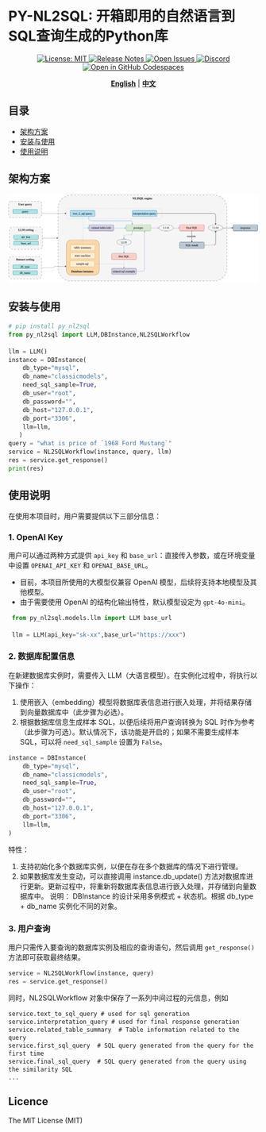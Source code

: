 # PY-NL2SQL: 开箱即用的自然语言到SQL查询生成的Python库


<div align="center">
  <p>
    <a href="https://opensource.org/licenses/MIT">
      <img alt="License: MIT" src="https://img.shields.io/badge/License-MIT-yellow.svg" />
    </a>
     <a href="https://github.com/pillarliang/py-nl2sql/releases">
      <img alt="Release Notes" src="https://img.shields.io/github/release/pillarliang/py-nl2sql" />
    </a>
    <a href="https://github.com/eosphoros-ai/DB-GPT/issues">
      <img alt="Open Issues" src="https://img.shields.io/github/issues-raw/pillarliang/py-nl2sql" />
    </a>
    <a href="https://discord.gg/7uQnPuveTY">
      <img alt="Discord" src="https://dcbadge.vercel.app/api/server/7uQnPuveTY?compact=true&style=flat" />
    </a>
    <a href="https://codespaces.new/pillarliang/py-nl2sql">
      <img alt="Open in GitHub Codespaces" src="https://github.com/codespaces/badge.svg" />
    </a>
  </p>

[**English**](README_EN.md) | [**中文**](README.md)
</div>


## 目录
- [架构方案](#架构方案)
- [安装与使用](#安装与使用)
- [使用说明](#使用说明)

## 架构方案

<p align="center">
  <img src="./assets/nl2sql_structure.png" width="800px" />
</p>


## 安装与使用
```python
# pip install py_nl2sql  
from py_nl2sql import LLM,DBInstance,NL2SQLWorkflow

llm = LLM() 
instance = DBInstance(
    db_type="mysql",     
    db_name="classicmodels",     
    need_sql_sample=True,     
    db_user="root",     
    db_password="",     
    db_host="127.0.0.1",     
    db_port="3306",     
    llm=llm, 
   )  
query = "what is price of `1968 Ford Mustang`" 
service = NL2SQLWorkflow(instance, query, llm)
res = service.get_response() 
print(res)
```
## 使用说明

在使用本项目时，用户需要提供以下三部分信息：
### 1. OpenAI Key

  用户可以通过两种方式提供 `api_key` 和 `base_url`：直接传入参数，或在环境变量中设置 `OPENAI_API_KEY` 和 `OPENAI_BASE_URL`。

   - 目前，本项目所使用的大模型仅兼容 OpenAI 模型，后续将支持本地模型及其他模型。
- 由于需要使用 OpenAI 的结构化输出特性，默认模型设定为 `gpt-4o-mini`。
 ```python
  from py_nl2sql.models.llm import LLM base_url
  
  llm = LLM(api_key="sk-xx",base_url="https://xxx")
 ```

### 2. 数据库配置信息

在新建数据库实例时，需要传入 LLM（大语言模型）。在实例化过程中，将执行以下操作：
   1. 使用嵌入（embedding）模型将数据库表信息进行嵌入处理，并将结果存储到向量数据库中（此步骤为必选）。
2. 根据数据库信息生成样本 SQL，以便后续将用户查询转换为 SQL 时作为参考（此步骤为可选）。默认情况下，该功能是开启的；如果不需要生成样本 SQL，可以将 `need_sql_sample` 设置为 `False`。
 ```python
 instance = DBInstance(
     db_type="mysql",
     db_name="classicmodels",
     need_sql_sample=True,
     db_user="root",
     db_password="",
     db_host="127.0.0.1",
     db_port="3306",
     llm=llm,
 )
 ```
   
  特性： 
  1. 支持初始化多个数据库实例，以便在存在多个数据库的情况下进行管理。 
  2. 如果数据库发生变动，可以直接调用 instance.db_update() 方法对数据库进行更新。更新过程中，将重新将数据库表信息进行嵌入处理，并存储到向量数据库中。
说明：
DBInstance 的设计采用多例模式 + 状态机。根据 db_type + db_name 实例化不同的对象。

### 3. 用户查询
用户只需传入要查询的数据库实例及相应的查询语句，然后调用 `get_response()` 方法即可获取最终结果。
```python
service = NL2SQLWorkflow(instance, query) 
res = service.get_response()
```
同时，NL2SQLWorkflow 对象中保存了一系列中间过程的元信息，例如
```
service.text_to_sql_query # used for sql generation
service.interpretation_query # used for final response generation
service.related_table_summary  # Table information related to the query
service.first_sql_query  # SQL query generated from the query for the first time
service.final_sql_query  # SQL query generated from the query using the similarity SQL
...
```

## Licence

The MIT License (MIT)
